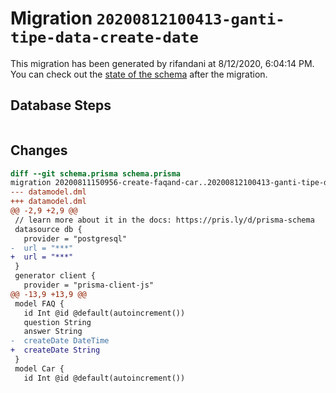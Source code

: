 # Migration `20200812100413-ganti-tipe-data-create-date`

This migration has been generated by rifandani at 8/12/2020, 6:04:14 PM.
You can check out the [state of the schema](./schema.prisma) after the migration.

## Database Steps

```sql

```

## Changes

```diff
diff --git schema.prisma schema.prisma
migration 20200811150956-create-faqand-car..20200812100413-ganti-tipe-data-create-date
--- datamodel.dml
+++ datamodel.dml
@@ -2,9 +2,9 @@
 // learn more about it in the docs: https://pris.ly/d/prisma-schema
 datasource db {
   provider = "postgresql"
-  url = "***"
+  url = "***"
 }
 generator client {
   provider = "prisma-client-js"
@@ -13,9 +13,9 @@
 model FAQ {
   id Int @id @default(autoincrement())
   question String
   answer String
-  createDate DateTime
+  createDate String
 }
 model Car {
   id Int @id @default(autoincrement())
```


